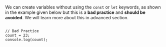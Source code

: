 We can create variables without using the `const` or `let` keywords, as shown in the example given below but
this is a **bad practice** and **should be avoided**. We will learn more about this in advanced section.

<codeblock language="javascript" type="lesson">
<code>
// Bad Practice
count = 23;
console.log(count);
</code>
</codeblock>
